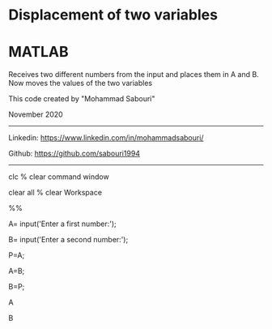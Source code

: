 # Displacement of two variables

# MATLAB

Receives two different numbers from the input and places them in A and B. Now moves the values of the two variables

 This code created by "Mohammad Sabouri"

 November 2020

----------------------------------------------------------

 Linkedin:   https://www.linkedin.com/in/mohammadsabouri/

 Github:     https://github.com/sabouri1994

----------------------------------------------------------

clc  % clear command window

clear all  % clear Workspace

%%

A= input('Enter a first number:');

B= input('Enter a second number:');

P=A;

A=B;

B=P;

A

B
